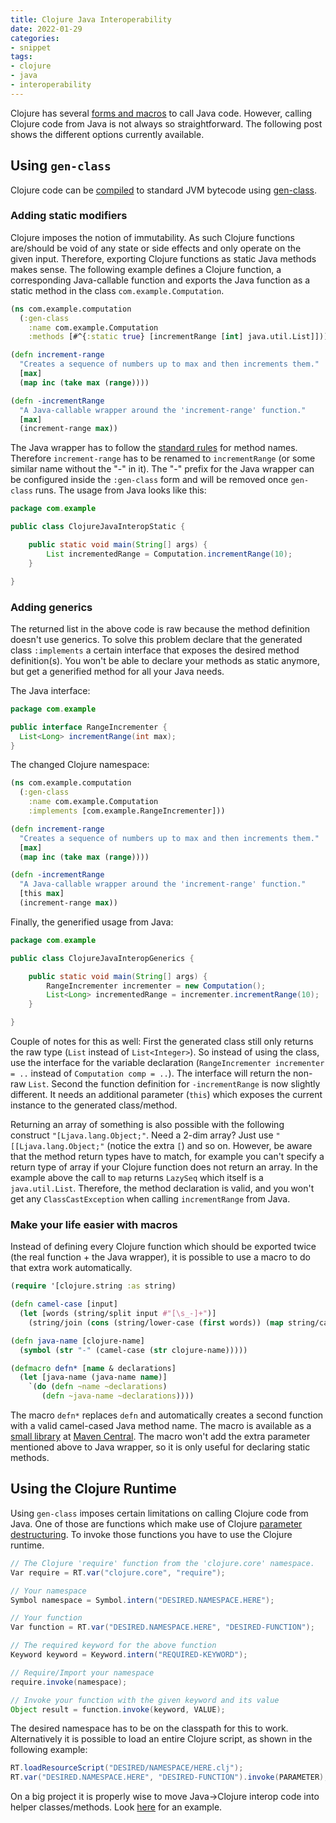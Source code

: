 ```yaml
---
title: Clojure Java Interoperability
date: 2022-01-29
categories:
- snippet
tags:
- clojure
- java
- interoperability
---
```


Clojure has several [forms and macros](https://clojure.org/java_interop) to call Java code. However, calling Clojure code from Java is not always so straightforward. The following post shows the different options currently available.

## Using `gen-class`

Clojure code can be [compiled](https://clojure.org/compilation) to standard JVM bytecode using [gen-class](https://clojure.github.io/clojure/clojure.core-api.html#clojure.core/gen-class).

### Adding static modifiers

Clojure imposes the notion of immutability. As such Clojure functions are/should be void of any state or side effects and only operate on the given input. Therefore, exporting Clojure functions as static Java methods makes sense. The following example defines a Clojure function, a corresponding Java-callable function and exports the Java function as a static method in the class `com.example.Computation`.

```clojure
(ns com.example.computation
  (:gen-class
    :name com.example.Computation
    :methods [#^{:static true} [incrementRange [int] java.util.List]]))

(defn increment-range
  "Creates a sequence of numbers up to max and then increments them."
  [max]
  (map inc (take max (range))))

(defn -incrementRange
  "A Java-callable wrapper around the 'increment-range' function."
  [max]
  (increment-range max))
```

The Java wrapper has to follow the [standard rules](https://docs.oracle.com/javase/specs/jls/se17/html/jls-3.html#jls-3.8) for method names. Therefore `increment-range` has to be renamed to `incrementRange` (or some similar name without the "-" in it). The "-" prefix for the Java wrapper can be configured inside the `:gen-class` form and will be removed once `gen-class` runs. The usage from Java looks like this:

```java
package com.example

public class ClojureJavaInteropStatic {

    public static void main(String[] args) {
        List incrementedRange = Computation.incrementRange(10);
    }

}
```

### Adding generics

The returned list in the above code is raw because the method definition doesn't use generics. To solve this problem declare that the generated class `:implements` a certain interface that exposes the desired method definition(s). You won't be able to declare your methods as static anymore, but get a generified method for all your Java needs.

The Java interface:

```java
package com.example

public interface RangeIncrementer {
  List<Long> incrementRange(int max);
}
```

The changed Clojure namespace:

```clojure
(ns com.example.computation
  (:gen-class
    :name com.example.Computation
    :implements [com.example.RangeIncrementer]))

(defn increment-range
  "Creates a sequence of numbers up to max and then increments them."
  [max]
  (map inc (take max (range))))

(defn -incrementRange
  "A Java-callable wrapper around the 'increment-range' function."
  [this max]
  (increment-range max))
```

Finally, the generified usage from Java:

```java
package com.example

public class ClojureJavaInteropGenerics {

    public static void main(String[] args) {
        RangeIncrementer incrementer = new Computation();
        List<Long> incrementedRange = incrementer.incrementRange(10);
    }

}
```

Couple of notes for this as well: First the generated class still only returns the raw type (`List` instead of  `List<Integer>`). So instead of using the class, use the interface for the variable declaration (`RangeIncrementer incrementer = ..` instead of `Computation comp = ..`). The interface will return the non-raw `List`. Second the function definition for `-incrementRange` is now slightly different. It needs an additional parameter (`this`) which exposes the current instance to the generated class/method.

Returning an array of something is also possible with the following construct `"[Ljava.lang.Object;"`. Need a 2-dim array? Just use `"[[Ljava.lang.Object;"` (notice the extra `[`) and so on. However, be aware that the method return types have to match, for example you can't specify a return type of array if your Clojure function does not return an array. In the example above the call to `map` returns `LazySeq` which itself is a `java.util.List`. Therefore, the method declaration is valid, and you won't get any `ClassCastException` when calling `incrementRange` from Java.

### Make your life easier with macros

Instead of defining every Clojure function which should be exported twice (the real function + the Java wrapper), it is possible to use a macro to do that extra work automatically.

```clojure
(require '[clojure.string :as string)

(defn camel-case [input]
  (let [words (string/split input #"[\s_-]+")]
    (string/join (cons (string/lower-case (first words)) (map string/capitalize (rest words))))))

(defn java-name [clojure-name]
  (symbol (str "-" (camel-case (str clojure-name)))))

(defmacro defn* [name & declarations]
  (let [java-name (java-name name)]
    `(do (defn ~name ~declarations)
       (defn ~java-name ~declarations))))
```

The macro `defn*` replaces `defn` and automatically creates a second function with a valid camel-cased Java method name. The macro is available as a [small library](https://github.com/sebhoss/def-clj) at [Maven Central](https://search.maven.org/search?q=g:com.github.sebhoss%20a:def-clj). The macro won't add the extra parameter mentioned above to Java wrapper, so it is only useful for declaring static methods.

## Using the Clojure Runtime

Using `gen-class` imposes certain limitations on calling Clojure code from Java. One of those are functions which make use of Clojure [parameter destructuring](https://clojure.org/reference/special_forms#binding-forms). To invoke those functions you have to use the Clojure runtime.

```java
// The Clojure 'require' function from the 'clojure.core' namespace.
Var require = RT.var("clojure.core", "require");

// Your namespace
Symbol namespace = Symbol.intern("DESIRED.NAMESPACE.HERE");

// Your function
Var function = RT.var("DESIRED.NAMESPACE.HERE", "DESIRED-FUNCTION");

// The required keyword for the above function
Keyword keyword = Keyword.intern("REQUIRED-KEYWORD");

// Require/Import your namespace
require.invoke(namespace);

// Invoke your function with the given keyword and its value
Object result = function.invoke(keyword, VALUE);
```

The desired namespace has to be on the classpath for this to work. Alternatively it is possible to load an entire Clojure script, as shown in the following example:

```java
RT.loadResourceScript("DESIRED/NAMESPACE/HERE.clj");
RT.var("DESIRED.NAMESPACE.HERE", "DESIRED-FUNCTION").invoke(PARAMETER);
```

On a big project it is properly wise to move Java->Clojure interop code into helper classes/methods. Look [here](https://github.com/mikera/clojure-utils/blob/master/src/main/java/mikera/cljutils/Clojure.java) for an example.
